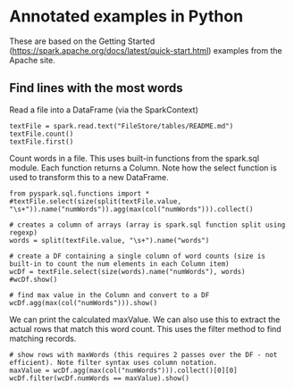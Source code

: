 # Annotated examples in Python
These are based on the Getting Started (https://spark.apache.org/docs/latest/quick-start.html) examples from the  Apache site.

## Find lines with the most words

Read a file into a DataFrame (via the SparkContext)
```
textFile = spark.read.text("FileStore/tables/README.md")
textFile.count() 
textFile.first()
```

Count words in a file.
This uses built-in functions from the spark.sql module. Each function returns a Column. Note how the select function is used to transform this to a new DataFrame.
```
from pyspark.sql.functions import *
#textFile.select(size(split(textFile.value, "\s+")).name("numWords")).agg(max(col("numWords"))).collect()

# creates a column of arrays (array is spark.sql function split using regexp)
words = split(textFile.value, "\s+").name("words")

# create a DF containing a single column of word counts (size is built-in to count the num elements in each Column item)
wcDf = textFile.select(size(words).name("numWords"), words)
#wcDf.show()

# find max value in the Column and convert to a DF
wcDf.agg(max(col("numWords"))).show()
```

We can print the calculated maxValue.
We can also use this to extract the actual rows that match this word count.
This uses the filter method to find matching records.
```
# show rows with maxWords (this requires 2 passes over the DF - not efficient). Note filter syntax uses column notation.
maxValue = wcDf.agg(max(col("numWords"))).collect()[0][0]
wcDf.filter(wcDf.numWords == maxValue).show()
```
